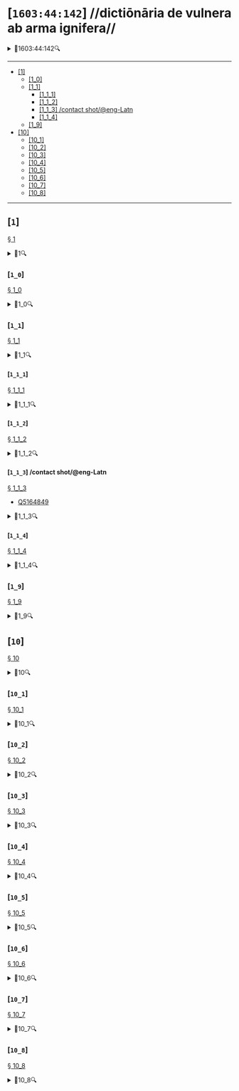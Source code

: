 # [`1603:44:142`] //dictiōnāria de vulnera ab arma ignifera//


<details><summary>🔎1603:44:142🔍</summary>
  <dl>
    <dt>#item+conceptum+numerordinatio</dt>
    <dd>1603:1:1:44:142</dd>
    <dt>#item+conceptum+codicem</dt>
    <dd>44_142</dd>
    <dt>#status+conceptum+definitionem</dt>
    <dd>70</dd>
    <dt>#status+conceptum+codicem</dt>
    <dd>70</dd>
    <dt>#item+rem+i_qcc+is_zxxx+ix_n1603</dt>
    <dd>1603:44:142</dd>
    <dt>#item+rem+i_mul+is_zyyy</dt>
    <dd>//dictiōnāria de vulnera ab arma ignifera//</dd>
    <dt>#item+rem+i_mul+is_zyyy+ix_trivium</dt>
    <dd>[142] 魏伯陽 </dd>
  </dl>
</details>



<!-- {'de_codex': '1603_44_142', 'sarcinae': []} -->
----

- <a href='#1'>[1] </a>
  - <a href='#1_0'>[1_0] </a>
  - <a href='#1_1'>[1_1] </a>
    - <a href='#1_1_1'>[1_1_1] </a>
    - <a href='#1_1_2'>[1_1_2] </a>
    - <a href='#1_1_3'>[1_1_3] /contact shot/@eng-Latn</a>
    - <a href='#1_1_4'>[1_1_4] </a>
  - <a href='#1_9'>[1_9] </a>
- <a href='#10'>[10] </a>
  - <a href='#10_1'>[10_1] </a>
  - <a href='#10_2'>[10_2] </a>
  - <a href='#10_3'>[10_3] </a>
  - <a href='#10_4'>[10_4] </a>
  - <a href='#10_5'>[10_5] </a>
  - <a href='#10_6'>[10_6] </a>
  - <a href='#10_7'>[10_7] </a>
  - <a href='#10_8'>[10_8] </a>

----

## [`1`] 

<a id='1' href='#1'>§ 1</a>


<ul>	</ul>


<details><summary>🔎1🔍</summary>
  <dl>
    <dt>#item+conceptum+numerordinatio</dt>
    <dd>1603:44:142:1</dd>
    <dt>#item+conceptum+codicem</dt>
    <dd>1</dd>
  </dl>
</details>



### [`1_0`] 

<a id='1_0' href='#1_0'>§ 1_0</a>


<ul>	</ul>


<details><summary>🔎1_0🔍</summary>
  <dl>
    <dt>#item+conceptum+numerordinatio</dt>
    <dd>1603:44:142:1:0</dd>
    <dt>#item+conceptum+codicem</dt>
    <dd>1_0</dd>
  </dl>
</details>



### [`1_1`] 

<a id='1_1' href='#1_1'>§ 1_1</a>


<ul>	</ul>


<details><summary>🔎1_1🔍</summary>
  <dl>
    <dt>#item+conceptum+numerordinatio</dt>
    <dd>1603:44:142:1:1</dd>
    <dt>#item+conceptum+codicem</dt>
    <dd>1_1</dd>
    <dt>#item+rem+i_qcc+is_zxxx+ix_hxlvoc</dt>
    <dd>v_lat_vulnus_sclopetarium</dd>
    <dt>#item+rem+i_qcc+is_zxxx+ix_hxl</dt>
    <dd>#indicator+v_lat_vulnus_sclopetarium</dd>
  </dl>
</details>



#### [`1_1_1`] 

<a id='1_1_1' href='#1_1_1'>§ 1_1_1</a>


<ul>	</ul>


<details><summary>🔎1_1_1🔍</summary>
  <dl>
    <dt>#item+conceptum+numerordinatio</dt>
    <dd>1603:44:142:1:1:1</dd>
    <dt>#item+conceptum+codicem</dt>
    <dd>1_1_1</dd>
    <dt>#item+rem+i_qcc+is_zxxx+ix_hxl</dt>
    <dd>#indicator+v_lat_vulnus_sclopetarium+intracavitatem</dd>
  </dl>
</details>



#### [`1_1_2`] 

<a id='1_1_2' href='#1_1_2'>§ 1_1_2</a>


<ul>	</ul>


<details><summary>🔎1_1_2🔍</summary>
  <dl>
    <dt>#item+conceptum+numerordinatio</dt>
    <dd>1603:44:142:1:1:2</dd>
    <dt>#item+conceptum+codicem</dt>
    <dd>1_1_2</dd>
    <dt>#item+rem+i_qcc+is_zxxx+ix_hxl</dt>
    <dd>#indicator+v_lat_vulnus_sclopetarium+contrapellem</dd>
  </dl>
</details>



#### [`1_1_3`] /contact shot/@eng-Latn

<a id='1_1_3' href='#1_1_3'>§ 1_1_3</a>


<ul>	<li><a href='https://www.wikidata.org/wiki/Q5164849'>Q5164849</a></li>	</ul>


<details><summary>🔎1_1_3🔍</summary>
  <dl>
    <dt>#item+conceptum+numerordinatio</dt>
    <dd>1603:44:142:1:1:3</dd>
    <dt>#item+conceptum+codicem</dt>
    <dd>1_1_3</dd>
    <dt>#item+rem+i_eng+is_latn</dt>
    <dd>contact shot</dd>
    <dt>#item+rem+i_qcc+is_zxxx+ix_wikiq</dt>
    <dd>Q5164849</dd>
    <dt>#item+rem+i_qcc+is_zxxx+ix_hxl</dt>
    <dd>#indicator+v_lat_vulnus_sclopetarium+adpellem</dd>
  </dl>
</details>



#### [`1_1_4`] 

<a id='1_1_4' href='#1_1_4'>§ 1_1_4</a>


<ul>	</ul>


<details><summary>🔎1_1_4🔍</summary>
  <dl>
    <dt>#item+conceptum+numerordinatio</dt>
    <dd>1603:44:142:1:1:4</dd>
    <dt>#item+conceptum+codicem</dt>
    <dd>1_1_4</dd>
  </dl>
</details>



### [`1_9`] 

<a id='1_9' href='#1_9'>§ 1_9</a>


<ul>	</ul>


<details><summary>🔎1_9🔍</summary>
  <dl>
    <dt>#item+conceptum+numerordinatio</dt>
    <dd>1603:44:142:1:9</dd>
    <dt>#item+conceptum+codicem</dt>
    <dd>1_9</dd>
  </dl>
</details>



## [`10`] 

<a id='10' href='#10'>§ 10</a>


<ul>	</ul>


<details><summary>🔎10🔍</summary>
  <dl>
    <dt>#item+conceptum+numerordinatio</dt>
    <dd>1603:44:142:10</dd>
    <dt>#item+conceptum+codicem</dt>
    <dd>10</dd>
  </dl>
</details>



### [`10_1`] 

<a id='10_1' href='#10_1'>§ 10_1</a>


<ul>	</ul>


<details><summary>🔎10_1🔍</summary>
  <dl>
    <dt>#item+conceptum+numerordinatio</dt>
    <dd>1603:44:142:10:1</dd>
    <dt>#item+conceptum+codicem</dt>
    <dd>10_1</dd>
    <dt>#item+rem+i_qcc+is_zxxx+ix_hxl</dt>
    <dd>#indicator+v_lat_vulnus_sclopetarium+signi_werkgaertner</dd>
  </dl>
</details>



### [`10_2`] 

<a id='10_2' href='#10_2'>§ 10_2</a>


<ul>	</ul>


<details><summary>🔎10_2🔍</summary>
  <dl>
    <dt>#item+conceptum+numerordinatio</dt>
    <dd>1603:44:142:10:2</dd>
    <dt>#item+conceptum+codicem</dt>
    <dd>10_2</dd>
    <dt>#item+rem+i_qcc+is_zxxx+ix_hxl</dt>
    <dd>#indicator+v_lat_vulnus_sclopetarium+signi_benassi</dd>
  </dl>
</details>



### [`10_3`] 

<a id='10_3' href='#10_3'>§ 10_3</a>


<ul>	</ul>


<details><summary>🔎10_3🔍</summary>
  <dl>
    <dt>#item+conceptum+numerordinatio</dt>
    <dd>1603:44:142:10:3</dd>
    <dt>#item+conceptum+codicem</dt>
    <dd>10_3</dd>
    <dt>#item+rem+i_qcc+is_zxxx+ix_hxl</dt>
    <dd>#indicator+v_lat_vulnus_sclopetarium+signi_hoffmann</dd>
  </dl>
</details>



### [`10_4`] 

<a id='10_4' href='#10_4'>§ 10_4</a>


<ul>	</ul>


<details><summary>🔎10_4🔍</summary>
  <dl>
    <dt>#item+conceptum+numerordinatio</dt>
    <dd>1603:44:142:10:4</dd>
    <dt>#item+conceptum+codicem</dt>
    <dd>10_4</dd>
    <dt>#item+rem+i_qcc+is_zxxx+ix_hxl</dt>
    <dd>#indicator+v_lat_vulnus_sclopetarium+signi_bonnet</dd>
  </dl>
</details>



### [`10_5`] 

<a id='10_5' href='#10_5'>§ 10_5</a>


<ul>	</ul>


<details><summary>🔎10_5🔍</summary>
  <dl>
    <dt>#item+conceptum+numerordinatio</dt>
    <dd>1603:44:142:10:5</dd>
    <dt>#item+conceptum+codicem</dt>
    <dd>10_5</dd>
  </dl>
</details>



### [`10_6`] 

<a id='10_6' href='#10_6'>§ 10_6</a>


<ul>	</ul>


<details><summary>🔎10_6🔍</summary>
  <dl>
    <dt>#item+conceptum+numerordinatio</dt>
    <dd>1603:44:142:10:6</dd>
    <dt>#item+conceptum+codicem</dt>
    <dd>10_6</dd>
  </dl>
</details>



### [`10_7`] 

<a id='10_7' href='#10_7'>§ 10_7</a>


<ul>	</ul>


<details><summary>🔎10_7🔍</summary>
  <dl>
    <dt>#item+conceptum+numerordinatio</dt>
    <dd>1603:44:142:10:7</dd>
    <dt>#item+conceptum+codicem</dt>
    <dd>10_7</dd>
  </dl>
</details>



### [`10_8`] 

<a id='10_8' href='#10_8'>§ 10_8</a>


<ul>	</ul>


<details><summary>🔎10_8🔍</summary>
  <dl>
    <dt>#item+conceptum+numerordinatio</dt>
    <dd>1603:44:142:10:8</dd>
    <dt>#item+conceptum+codicem</dt>
    <dd>10_8</dd>
  </dl>
</details>



